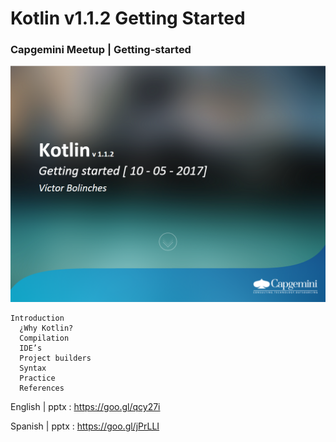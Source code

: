 # Kotlin v1.1.2 Getting Started 
### Capgemini Meetup | Getting-started

![](https://github.com/vicboma1/Kotlin_v1.1.1-Getting-started/blob/master/open_.png)

```
Introduction
  ¿Why Kotlin?
  Compilation
  IDE’s
  Project builders
  Syntax
  Practice
  References
```

English | pptx : https://goo.gl/qcy27i

Spanish | pptx : https://goo.gl/jPrLLI
